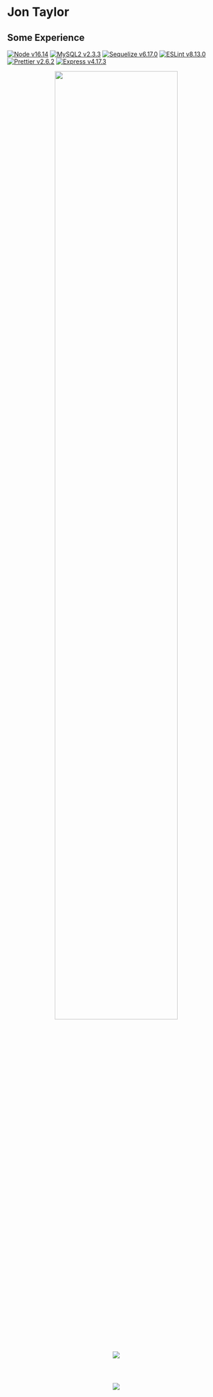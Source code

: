 # Jon Taylor
## Some Experience
[![Node v16.14 ](https://img.shields.io/badge/Node%20v16.14-339933?labelColor=ffffff&style=plastic&logo=node.js&logoColor=339933 'Node.JS')](https://nodejs.org/)
[![MySQL2 v2.3.3](https://img.shields.io/badge/MySQL2%20v2.3.3-00d1b2?labelColor=ffffff&style=plastic&logo=MySQL 'NodeJS Website')](https://www.npmjs.com/package/mysql2)
[![Sequelize v6.17.0](https://img.shields.io/badge/Sequelize%20v6.17.0-52b0e7?labelColor=ffffff&style=plastic&logo=sequelize&logoColor=52b0e7 'Sequelize NPM')](https://sequelize.org/)
[![ ESLint v8.13.0](https://img.shields.io/badge/ESLint%20v8.13.0-3a33d1?labelColor=ffffff&style=plastic&logo=eslint&logoColor=3a33d1)](https://eslint.org/)
[![ Prettier v2.6.2](https://img.shields.io/badge/Prettier%20v2.6.2-c596c7?labelColor=ffffff&style=plastic&logo=prettier&logoColor=c596c7)](https://prettier.io/)
[![Express v4.17.3](https://img.shields.io/badge/Express-v4.17.3-00e1ff?style=plastic 'Express Website' )](http://expressjs.com/)

<p align="center">
  <a style="margin: 20px;" href="https://devjontaylor.com" target="_blank"><img width="75%" src="https://devjontaylor.com/assets/logo.2ad8286e.svg" /></a>
  <br />
  <br />
  <img style="margin: 20px;" src="https://github-readme-stats.vercel.app/api/top-langs/?username=devjontaylor&lang_count=10&theme=vue-dark&layout=compact" />
  <br />
  <br />
  <img style="margin: 20px;" src="https://github-readme-stats.vercel.app/api?username=devjontaylor&theme=vue-dark&custom_title=Jon%20Taylor%20Automate%20Everything">
</p>
